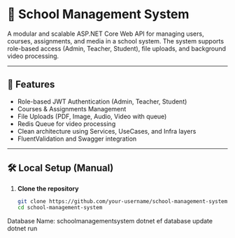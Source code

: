 # 🏫 School Management System

A modular and scalable ASP.NET Core Web API for managing users, courses, assignments, and media in a school system. The system supports role-based access (Admin, Teacher, Student), file uploads, and background video processing.

---

## 🚀 Features

- Role-based JWT Authentication (Admin, Teacher, Student)
- Courses & Assignments Management
- File Uploads (PDF, Image, Audio, Video with queue)
- Redis Queue for video processing
- Clean architecture using Services, UseCases, and Infra layers
- FluentValidation and Swagger integration

---

## 🛠️ Local Setup (Manual)

1. **Clone the repository**
   ```bash
   git clone https://github.com/your-username/school-management-system.git
   cd school-management-system
Database Name: schoolmanagementsystem
dotnet ef database update
dotnet run
